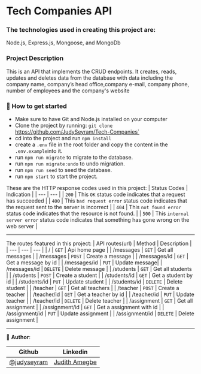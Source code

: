 # Tech Companies API

### The technologies used in creating this project are:
Node.js, Express.js, Mongoose, and MongoDb

### Project Description
This is an API that implements the CRUD endpoints. It creates, reads, updates and deletes data from the database with data including the company name, company’s head office,company e-mail, company phone, number of employees and the company's website

### :rocket: How to get started

- Make sure to have Git and Node.js installed on your computer
- Clone the project by running: `git clone `https://github.com/JudySeyram/Tech-Companies`
- cd into the project and run `npm install`
- create a `.env` file in the root folder and copy the content in the `.env.example`into it.
- run `npm run migrate` to migrate to the database.
- run `npm run migrate:undo` to undo migration.
- run `npm run seed` to seed the database.
- run `npm start` to start the project.
 
These are the HTTP response codes used in this project:
| Status Codes | Indication                                                                                            |
|   ---        | ---                                                                                                   |
|  `200`       | This `OK` status code indicates that a request has succeeded                                          |
|  `400`       | This `bad request error` status code indicates that the request sent to the server is incorrect       |
|  `404`       | This `not found error` status code indicates that the resource is not found.        |
|  `500`       | This `internal server error` status code indicates that something has gone wrong on the web server           |

<hr>

The routes featured in this project:
| API routes(url)       | Method   | Description                                         |
| ---                   | ---      | ---                                                 |
| /         | `GET`   |  Api home page                   |
| /messages   | `GET`   | Get all messages                 |
| /messages   | `POST`   | Create a message                 |
| /messages/id | `GET`   | Get a message by id              |
| /messages/id | `PUT`   | Update message|
| /messages/id | `DELETE`   | Delete message                |
| /students  | `GET`   | Get all students                 |
| /students   | `POST`   | Create a student                 |
| /students/id | `GET`   | Get a student by id              |
| /students/id | `PUT`   | Update student             |
| /students/id | `DELETE`   | Delete student                |
| /teacher   | `GET`   | Get all teachers                 |
| /teacher   | `POST`   | Create a teacher                 |
| /teacher/id | `GET`   | Get a teacher by id              |
| /teacher/id | `PUT`   | Update teacher              |
| /teacher/id | `DELETE`   | Delete teacher                |
| /assignment  | `GET`   | Get all assignment                 |
| /assignment/id | `GET`   | Get a assignment with id              |
| /assignment/id | `PUT`   | Update assignment              |
| /assignment/id | `DELETE`   | Delete assignment               |

<hr>


👤 **Author**:

| Github  | Linkedin |
| ------------- | ------------- |
| [@judyseyram](https://github.com/JudySeyram)  | [Judith Amegbe](https://gh.linkedin.com/in/amegbe-judith-5b881811a)  |
